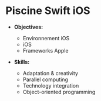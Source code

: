 # Piscine Swift iOS

* **Objectives:**
	* Environnement iOS
	* iOS
	* Frameworks Apple

* **Skills:**
	* Adaptation & creativity
	* Parallel computing
	* Technology integration
	* Object-oriented programming
